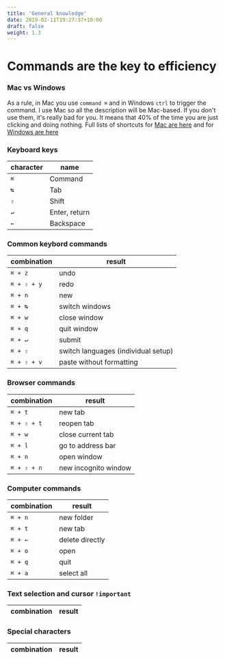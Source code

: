 ```yaml
---
title: 'General knowledge'
date: 2019-02-11T19:27:37+10:00
draft: false
weight: 1.3
---
```

# Commands are the key to efficiency

### Mac vs Windows

As a rule, in Mac you use `command ⌘` and in Windows `ctrl` to trigger the command. I use Mac so all the description will be Mac-based. If you don't use them, it's really bad for you. It means that 40% of the time you are just clicking and doing nothing. Full lists of shortcuts for [Mac are here](https://support.apple.com/en-us/HT201236 "Mac shortcuts") and for [Windows are here](https://support.microsoft.com/en-us/help/12445/windows-keyboard-shortcuts "Windows Shortcuts")

### Keyboard keys
|character|name|
|---|---|
|`⌘`| Command|
|`↹`| Tab|
|`⇧`| Shift|
|`↵`| Enter, return|
|`←`| Backspace|

### Common keybord commands

|combination|result|
|---|---|
|`⌘ + z`| undo|
|`⌘ + ⇧ + y`| redo|
|`⌘ + n`| new|
|`⌘ + ↹`| switch windows|
|`⌘ + w`| close window|
|`⌘ + q`| quit window|
|`⌘ + ↵`| submit|
|`⌘ + ⇧`| switch languages (individual setup)|
|`⌘ + ⇧ + v`| paste without formatting|
### Browser commands

|combination|result|
|---|---|
|`⌘ + t`| new tab|
|`⌘ + ⇧ + t`| reopen tab|
|`⌘ + w`| close current tab|
|`⌘ + l`| go to address bar|
|`⌘ + n`| open window|
|`⌘ + ⇧ + n`| new incognito window |

### Computer commands
|combination|result|
|---|---|
|`⌘ + n`| new folder|
|`⌘ + t`| new tab|
|`⌘ + ←`| delete directly|
|`⌘ + o`| open|
|`⌘ + q`| quit|
|`⌘ + a`| select all|

### Text selection and cursor `!important`
|combination|result|
|---|---|

### Special characters
|combination|result|
|---|---|